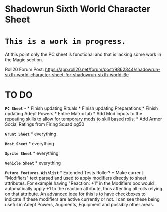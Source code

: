 Shadowrun Sixth World Character Sheet
=

**`This is a work in progress.`**
=

At this point only the PC sheet is functional and that is lacking some work in the Magic section.


Roll20 Forum Post: https://app.roll20.net/forum/post/9862344/shadowrun-sixth-world-character-sheet-for-shadowrun-sixth-world-6e


TO DO
=
**`PC Sheet`** - 
	* Finish updating Rituals
	* Finish updating Preparations
	* Finish updating Adept Powers
	* Entire Matrix tab
	* Add Mod inputs to the repeating skills to allow for temporary mods to skill based rolls.
	* Add Armor Social Ratings from Firing Squad pg50

**`Grunt Sheet`**
	* everything

**`Host Sheet`**
	* everything

**`Sprite Sheet`**
	* everything

**`Vehicle Sheet`**
	* everything


**`Future Features Wishlist`**
	* Extended Tests Roller?
	* Make current "Modifiers" text parsed and used to apply modifiers directly to sheet attributes.  For example having "Reaction: +1" in the Modifiers box would automatically apply +1 to the reaction attribute, thus affecting all rolls relying on that attribute.  An advanced idea for this is to have checkboxes to indicate if these modifiers are active currently or not.  I can see these being useful in Adept Powers, Augments, Equipment and possibly other areas.



